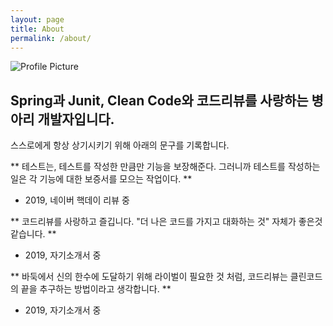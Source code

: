 ```yaml
---
layout: page
title: About
permalink: /about/
---
```


<img src="{{ site.baseurl }}/assets/profile.jpeg" title="Profile Picture" class="profile">

## Spring과 Junit, Clean Code와 코드리뷰를 사랑하는 병아리 개발자입니다.


스스로에게 항상 상기시키기 위해 아래의 문구를 기록합니다.

** 테스트는, 테스트를 작성한 만큼만 기능을 보장해준다. 그러니까 테스트를 작성하는 일은 각 기능에 대한 보증서를 모으는 작업이다. **
- 2019, 네이버 핵데이 리뷰 중

** 코드리뷰를 사랑하고 즐깁니다. "더 나은 코드를 가지고 대화하는 것" 자체가 좋은것 같습니다. **
- 2019, 자기소개서 중


** 바둑에서 신의 한수에 도달하기 위해 라이벌이 필요한 것 처럼, 코드리뷰는 클린코드의 끝을 추구하는 방법이라고 생각합니다. **
- 2019, 자기소개서 중


[centrarium]: https://github.com/bencentra/centrarium
[bencentra]: http://bencentra.com
[jekyll]: https://github.com/jekyll/jekyll
